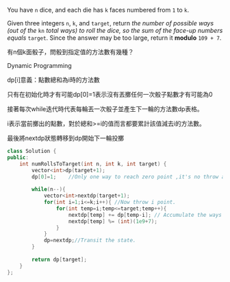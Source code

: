 You have `n` dice, and each die has `k` faces numbered from `1` to `k`.

Given three integers `n`, `k`, and `target`, return _the number of possible ways (out of the_ `kn` _total ways)_ _to roll the dice, so the sum of the face-up numbers equals_ `target`. Since the answer may be too large, return it **modulo** `109 + 7`.

有n個k面骰子，問骰到指定值的方法數有幾種？

Dynamic Programming

dp\[i]意義：點數總和為i時的方法數

只有在初始化時才有可能dp\[0]=1表示沒有丟擲任何一次骰子點數才有可能為0

接著每次while迭代時代表每輪丟一次骰子並產生下一輪的方法數dp表格。

i表示當前擲出的點數，對於總和>=i的值而言都要累計該值減去i的方法數。

最後將nextdp狀態轉移到dp開始下一輪投擲

```cpp
class Solution {
public:
    int numRollsToTarget(int n, int k, int target) {
        vector<int>dp(target+1);
        dp[0]=1;    //Only one way to reach zero point ,it's no throw any dice.
        
        while(n--){
            vector<int>nextdp(target+1);
            for(int i=1;i<=k;i++){ //Now throw i point.
                for(int temp=i;temp<=target;temp++){
                    nextdp[temp] += dp[temp-i]; // Accumulate the ways before.
                    nextdp[temp] %= (int)(1e9+7);
                }
            }
            dp=nextdp;//Transit the state.
        }
        
        return dp[target];
    }
};
```
